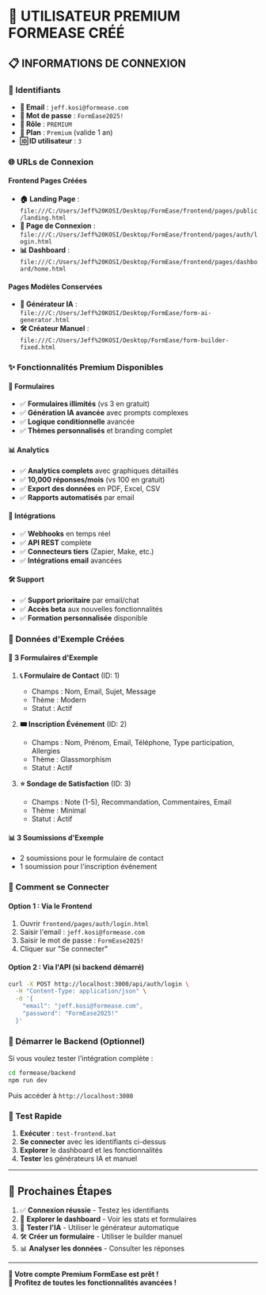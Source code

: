 # 🎉 UTILISATEUR PREMIUM FORMEASE CRÉÉ

## 📋 INFORMATIONS DE CONNEXION

### 🔐 Identifiants
- **📧 Email** : `jeff.kosi@formease.com`
- **🔑 Mot de passe** : `FormEase2025!`
- **👤 Rôle** : `PREMIUM`
- **💎 Plan** : `Premium` (valide 1 an)
- **🆔 ID utilisateur** : `3`

### 🌐 URLs de Connexion

#### Frontend Pages Créées
- **🏠 Landing Page** : `file:///C:/Users/Jeff%20KOSI/Desktop/FormEase/frontend/pages/public/landing.html`
- **🔐 Page de Connexion** : `file:///C:/Users/Jeff%20KOSI/Desktop/FormEase/frontend/pages/auth/login.html`
- **📊 Dashboard** : `file:///C:/Users/Jeff%20KOSI/Desktop/FormEase/frontend/pages/dashboard/home.html`

#### Pages Modèles Conservées
- **🤖 Générateur IA** : `file:///C:/Users/Jeff%20KOSI/Desktop/FormEase/form-ai-generator.html`
- **🛠️ Créateur Manuel** : `file:///C:/Users/Jeff%20KOSI/Desktop/FormEase/form-builder-fixed.html`

### ✨ Fonctionnalités Premium Disponibles

#### 📝 Formulaires
- ✅ **Formulaires illimités** (vs 3 en gratuit)
- ✅ **Génération IA avancée** avec prompts complexes
- ✅ **Logique conditionnelle** avancée
- ✅ **Thèmes personnalisés** et branding complet

#### 📊 Analytics
- ✅ **Analytics complets** avec graphiques détaillés
- ✅ **10,000 réponses/mois** (vs 100 en gratuit)
- ✅ **Export des données** en PDF, Excel, CSV
- ✅ **Rapports automatisés** par email

#### 🔗 Intégrations
- ✅ **Webhooks** en temps réel
- ✅ **API REST** complète
- ✅ **Connecteurs tiers** (Zapier, Make, etc.)
- ✅ **Intégrations email** avancées

#### 🛠️ Support
- ✅ **Support prioritaire** par email/chat
- ✅ **Accès beta** aux nouvelles fonctionnalités
- ✅ **Formation personnalisée** disponible

### 📂 Données d'Exemple Créées

#### 📝 3 Formulaires d'Exemple
1. **📞 Formulaire de Contact** (ID: 1)
   - Champs : Nom, Email, Sujet, Message
   - Thème : Modern
   - Statut : Actif

2. **🎟️ Inscription Événement** (ID: 2)
   - Champs : Nom, Prénom, Email, Téléphone, Type participation, Allergies
   - Thème : Glassmorphism
   - Statut : Actif

3. **⭐ Sondage de Satisfaction** (ID: 3)
   - Champs : Note (1-5), Recommandation, Commentaires, Email
   - Thème : Minimal
   - Statut : Actif

#### 📊 3 Soumissions d'Exemple
- 2 soumissions pour le formulaire de contact
- 1 soumission pour l'inscription événement

### 🚀 Comment se Connecter

#### Option 1 : Via le Frontend
1. Ouvrir `frontend/pages/auth/login.html`
2. Saisir l'email : `jeff.kosi@formease.com`
3. Saisir le mot de passe : `FormEase2025!`
4. Cliquer sur "Se connecter"

#### Option 2 : Via l'API (si backend démarré)
```bash
curl -X POST http://localhost:3000/api/auth/login \
  -H "Content-Type: application/json" \
  -d '{
    "email": "jeff.kosi@formease.com",
    "password": "FormEase2025!"
  }'
```

### 🔧 Démarrer le Backend (Optionnel)
Si vous voulez tester l'intégration complète :

```bash
cd formease/backend
npm run dev
```

Puis accéder à `http://localhost:3000`

### 📱 Test Rapide
1. **Exécuter** : `test-frontend.bat`
2. **Se connecter** avec les identifiants ci-dessus
3. **Explorer** le dashboard et les fonctionnalités
4. **Tester** les générateurs IA et manuel

---

## 🎯 Prochaines Étapes

1. ✅ **Connexion réussie** - Testez les identifiants
2. 🔄 **Explorer le dashboard** - Voir les stats et formulaires
3. 🤖 **Tester l'IA** - Utiliser le générateur automatique
4. 🛠️ **Créer un formulaire** - Utiliser le builder manuel
5. 📊 **Analyser les données** - Consulter les réponses

---

**🎉 Votre compte Premium FormEase est prêt !**  
**💎 Profitez de toutes les fonctionnalités avancées !**
